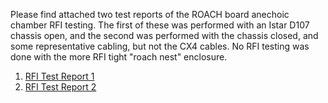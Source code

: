 Please find attached two test reports of the ROACH board anechoic
chamber RFI testing. The first of these was performed with an Istar D107
chassis open, and the second was performed with the chassis closed, and
some representative cabling, but not the CX4 cables. No RFI testing was
done with the more RFI tight "roach nest" enclosure.

1.  [RFI Test
    Report 1](https://casper.berkeley.edu/wiki/images/3/36/RoachBoardsAnechoicChamberRFITestReport.pdf)
2.  [RFI Test
    Report 2](https://casper.berkeley.edu/wiki/images/6/69/RoachBoardsAnechoicChamberRFITestReport2.pdf)
